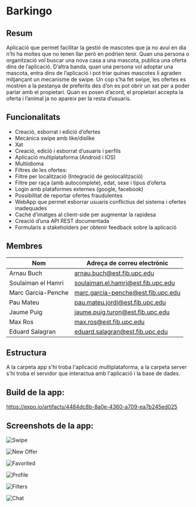 # Barkingo

## Resum
Aplicació que permet facilitar la gestió de mascotes que ja no avui en dia n’hi ha moltes que no tenen llar però en podrien tenir. Quan una persona o organització vol buscar una nova casa a una mascota, publica una oferta dins de l’aplicació. D’altra banda, quan una persona vol adoptar una mascota, entra dins de l’aplicació i pot triar quines mascotes li agraden mitjançant un mecanisme de swipe. Un cop s’ha fet swipe, les ofertes es mostren a la pestanya de preferits des d’on es pot obrir un xat per a poder parlar amb el propietari. Quan es posen d’acord, el propietari accepta la oferta i l’animal ja no apareix per la resta d’usuaris. 
## Funcionalitats
- Creació, esborrat i edició d’ofertes
- Mecànica swipe amb like/dislike
- Xat
- Creació, edició i esborrat d’usuaris i perfils
- Aplicació multiplataforma (Android i IOS)
- Multiidioma
- Filtres de les ofertes:
- Filtre per localització (Integració de geolocalització)
- Filtre per raça (amb autocomplete), edat, sexe i tipus d’oferta
- Login amb plataformes externes (google, facebook)
- Possibilitat de reportar ofertes fraudulentes
- WebApp que permet esborrar usuaris conflictius del sistema i ofertes inadequades
- Caché d’imatges al client-side per augmentar la rapidesa
- Creació d’una API REST documentada
- Formularis a stakeholders per obtenir feedback sobre la aplicació
## Membres

| Nom                | Adreça de correu electrònic        |
| ------------------ | ---------------------------------- |
| Arnau Buch         | arnau.buch@est.fib.upc.edu         |
| Soulaiman el Hamri | soulaiman.el.hamri@est.fib.upc.edu |
| Marc Garcia-Penche | marc.garcia-penche@est.fib.upc.edu |
| Pau Mateu          | pau.mateu.jordi@est.fib.upc.edu    |
| Jaume Puig         | jaume.puig.turon@est.fib.upc.edu   |
| Max Ros            | max.ros@est.fib.upc.edu            |
| Eduard Salagran    | eduard.salagran@est.fib.upc.edu    |

## Estructura

A la carpeta app s'hi troba l'aplicació multiplataforma, a la carpeta server s'hi troba el servidor que interactua amb l'aplicació i la base de dades.


## Build de la app:

https://expo.io/artifacts/4484dc8b-8a0e-4360-a709-ea7b245ed025

## Screenshots de la app:

![Swipe](https://lh3.googleusercontent.com/A2ccBUU1pu2FXeYy4WEN-k0kI45lYCRxOjUl6iEV45ZEQPI0CVrHCKV55aTjYvRyk6Nfgrif7Jh-LZPQxrSMYYhGML5dNLmZmeoNN10F9lFTMe7IhO85IJBX0oq7gos-M3i5-0E_8sE9g900JQky7NblF-og9VdnkqeNctsJD-HU-CkbSmR4brZdrjgvhngKMvYgRzRKCsbnOZDeT3w7PCWY03cYTlYf_0C5C5jGVKP3bWhZvG7RZNMCZaOXGQlYSELlDm4vKcA63j6B_X5VoUFjs-g9XNOrJ6SnO1_kjhEWNyIaNR_KEHdyyKCaqK6qaAn65rxMt1ffxS8OtdL8pZH6gVjVo5z1zKuZhY6XK2h0S0_3uo2cuBvRKvkJ2RxpcluPS7ShRqU_NrdLOtT9zse8CPRxhyYx_D7wzsE8uOrQsqV2hqpHWGXuvogpZ5-XJyWloKGx6d-SiXLenIVBjlYYyVNM8BmKCxBRMxmcFNS-MuwK5bSyfw00Xgy75cWKk0an44gPswiYi5gA1mAMcJrBQuFTEPsSQD03Ytq07NgINGXKPldGCwlIS2YlYxqomKJYPwvEBKHu3KrBnKLWV8nV4KjYXnrAjLX8zPXA1ABw4mCXoeTDmLd_ll2kHpbshGwf28N04spGPy1Wu6EK5Mb4IHi43j2W=w448-h969-no)

![New Offer](https://lh3.googleusercontent.com/1Xd1fVXlNqQrPNssb977fv3t2NmW_ckahThYLSPaNuCYjYx4t-x3_aBSvdF8ckMmvxfNnQTZmK_KY_tzyUc66BloCTWZ3X9CVwmxsNY4pG03OAfn-ONWkxApFg0SnjKEEAYlIWZCKb-dufpEzJ_e1wRuJN19I2jpo7_OZE6ahmgFOy5zGexKv3unUrkLiHDmyXSDapr9hMqAqFNhUlZjuDy8UpgFAM1dY-ueNIYFDJHT-TFJ6k9sakv3NzPlZHmbEgI5zNCYLs7STdskFzoV9rKcWaId92IX5N-HUVLhM7_ehzcRr1wkC-LHXCvFv3YVjrrJLBdNdvC_RG2TgayWJjGx2VxKplaH87QFTxMfe8y8TZ_hzrn6asyB3dYGYMgtPJLL29Rk1R0r5FhEYgb_srKHEOxCTPHAXyAFkq1zWqjg2o3vFuobtXGLbNZpgFNJ7BZBUA50I0cxXsmqpMgG5yYcwjZhry9IzT1mT4LrvEV6qC4vdsYBo240jojVTfn4pPSh15yXqFANTlbi0CBqjX44YOTUlAfXLo5APuZ2kQuS_iZcePkDZFHlKvIYQqVaI7Xma1bmNTe-O4PDr6S2EWNLtggjI2c6cjpJR2-kw0O-Y4SvKxOkeJ8AC05TmhWr1dhTHWd1W2SkTp0pwn6D06G6Z4zuYc5N=w448-h969-no)

![Favorited](https://lh3.googleusercontent.com/QEPQHW2sBBfGFOkizNGb-3zYplAQoubBL65Rrwx1oj-iF4cW4R0BPB8QqupffKG8cNEwujIDRwUu-5j0QCKA5dxi3iWYrnvPEnoNndHlCqGYe-AEC8Mso254MgeBTWAWYqyMAA5mTyLS7e9gcp1pzUHpn-AR223hXuXIYQsKCH5NGRtf-W_csKY17nnnnFthA4HNUTNCFTeR04gUQBiCN413BcaoAipQoJZ2kgRAFHU3PTx9Cb8IancU7ug_b-Wutv8q_rqQYqR4e0EGP75I81SQHQHVAC1dfXSsjrmlH-ZV3yIw5TVrxX1yL5IxoGTo7U8uX-kSzHubQL-4Svgyj9saAFBtHVQM1eUcGVAML6wLyLARJN4horI5lRAQ3_xhF7Tm0Et4ohQ1J1rg7Q1P1r9Hihfm8spatxXBecjR6SZXhWMs_kJWFVrRpf8FWYB4GssLPLj54IJqwzo1Fx5Is8acAizyPFx9LwFZM5_JwVVqDmtS5sJtr3Nu2f2297xxXHC8yFhwzVeX40Gd2gZG-MrmWuH4C5PAL5AkXP1-K80ZNJ9XWXszMy8JpgqvhFUFKmoeU3XeCIsJlBpEcRmaDIjnvII47RihNnxIaDGwJ8r9nKdZ3luf9ORHFLG2jPDoYSLbgjHk_unBNHFqSMpum_reUEOsWfsh=w448-h969-no)

![Profile](https://lh3.googleusercontent.com/wJqSfCdNVMNUU_R1sMgC6uTTKqBfg7s8Hp4F8-SeTlOul7Kf_viXsjA3YqGOwxjbG87nqyT8ss3aC1_S41DRQy_QS46cL43wYxP6WFqENegszfkDpQQ89lyWG4VTkPO8C73RjWL5XhTWRd1ZJy3cyBFzYo8HbXxBYEq307F5TJCo9yk36Gp1vvDNx0oTk5XCSNhMBAh7S0VgjfduoNYA9BB_IqpbntdDNvKON5H0Jq47H3GPjVPF22pbK81F5hRRXGdtwc3pnklyI2gKMoY3LRdFjDhO-sDahQpJQXjvA68q7RewlgE3A8B2B3DaNANNyj0SyNR-e5zB85cgLvEJ2ZVqqKplWTyOVhDiZjAVupRCIhXCiR23EyssQcznOiuIQoQA9dkmFzq4Mv864XgBKKoYruCuzy80u9_e3g3cSFkC8eCMiwccF3roVQrarfBOg2rhrNuit3NK3Y-ECN3xeKcQcdBGvZoSe8LHmGm3VTCRN-xXKbNjcughZofOaD-WF98GZ2wvB9W9CCH9u5EYhaSHNNOyjh9la8VNEUF_wh28x6i-MaOvWMvV4dLig4D2e5skEBDkxnPceha8m-sEjXTQTAmmLtWOdKX3DnH1u0Lqk4V7K1zRqgGkSX5bTZ0RwrkJxaxx7Z0xLt-GLfU6XNjAn9roQWQn=w448-h969-no)

![Filters](https://lh3.googleusercontent.com/LtkqQ4H2UgqeQ4p2ntmYaer2EyVhZv3FTpT00NGQu32wQ-dwruNpflZ8TsppoEkgPijsqiiEjzJcPl5I020mO8QOpcu2bkPUYncj2W0weaUEKwCUEc92xqZocL6CfP3NQ-GgsJptXEjcLoe4I55i66VQ0tpNPrnOoDAm3UId5SaiMi5nzA8vSnLZDLtibPxLDIzFBgrQQB2Gqaa1-s5dxbYmG_YeeXTVx_pOBjVqspar5sd3VN-YijN6g21i1g2vVIX0Bfa1TydhCPmjhRlKhHRfPEhbXRSw0O022f3u2xuq0P9ix8YgVaWf4dBum7T7WeECklBc-jmBmpuSyFEV3covojWNvY36HDARWW4fv0SolYtYzNw29LmJRDsxe6ISuQUzd9C1_GY_meGorCZj71EavpiBxEKnPKLNzEBMl-YO-S55ViM7Uo8eoN4SqOcYl_lm8Qumwefuhmc8hVRyYalysAfzTtRf2w_0NvU1hKjaXHbkbnVOXL1cbuJdrF9lLQ-zmyt6YtRS8E6Qc5jzu6Z-UrFt85EELIAbsE8wCvlf-coA2FRIlg7XtGnr60G748gweyGyL3TZJPME0RHRLdEOot7mOD9vVyR1wafl4DgnE_tLLX-Esl0Yd6JIyeZwqZ-LS1oW8X7vS2xkJ5--_OedmMlJDT6c=w448-h969-no)


![Chat](https://lh3.googleusercontent.com/Kfs4yP8Kk26uo9cmDIYG_NSi5_zHTlqmgycvr-E1Cj0TBgNpkypxx3WlMnIhFvGsZxuSPge8G_2f4gsqR8LqVO5n1JOjfaS96P59zuz1OKddOS64ns6LQH1fOvrUboNbP57clQI_72Q7VQ71wQ-_B9mpVYgyI_pNKieF8xtFXUI80NZ-Wa32TtPVrLfqLabA3McNq8P_om7C1NFEJIMsLKr8xAAvl7vpSzUfABxGlLcXKjQYHboDOy07Cll4M2znKnlFmSsmvlYffH6AHoXV1tKC_t1PzWNQ3sNgNH2zAhbSIuoG4wNl1VAKakhBKBVZ1qRAMT_6uLEnXoUyBlA3-IjLaeAV1RChb7wrT0whrtNPHNbPCKEWWzqRgbriIBK5hE6X3c_O6PTYOo6KvBaDWdAcV8w313icRmXLm4XEqiaR-W6yM5Y-zcgcdJkvfUa5D9sEoAOjrH-BU-6bitySgEp29OzrgcedIOzP337G9m2Xr_xohuK8uKVwkHqHnu_DX8DqvheBtTSu3oIAbhvp6IBGBDetFf-9lAeXjyBWfN8tRB2WhduxMskdhL4xZ7ZYNNYNO7LDNyq_ZenMkrZosJrx7E0Srley1XgedwJk8oNi9aq_r-Mh41jSNCYAcHpEu1K4ktKvCELR4-Am-SKloe5fAdzY8J6c=w448-h969-no)

